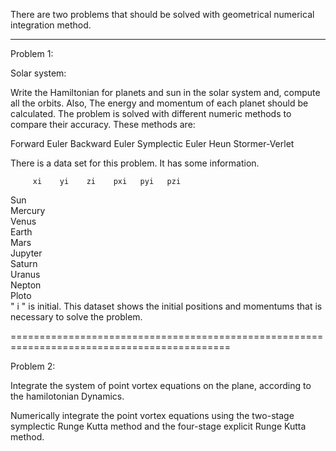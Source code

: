 There are two problems that should be solved with geometrical numerical integration method.
 *******************************************************************************************

Problem 1:


Solar system:


Write the Hamiltonian for planets and sun in the solar system and, compute all the orbits. Also, The energy and
momentum of each planet should be calculated. The problem is solved with different numeric methods to compare
their accuracy. These methods are:


Forward Euler
Backward Euler
Symplectic Euler
Heun
Stormer-Verlet


There is a data set for this problem. It has some information.


         xi    yi    zi    pxi   pyi   pzi
Sun       
Mercury        
Venus          
Earth          
Mars      
Jupyter   
Saturn    
Uranus    
Nepton    
Ploto    
 " i " is initial. This dataset shows the initial positions and momentums
 that is necessary to solve the problem.

============================================================================================




Problem 2:




Integrate the system of point vortex equations on the plane, according to the
hamilotonian Dynamics.

Numerically integrate the point vortex equations using the two-stage symplectic
Runge Kutta method and the four-stage explicit Runge Kutta method.

